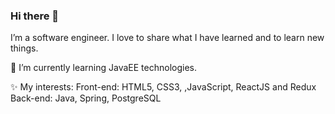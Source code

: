 ### Hi there 👋

I’m a software engineer. I love to share what I have learned and to learn new things.

🌱 I’m currently learning JavaEE technologies.

✨ My interests:
    Front-end: HTML5, CSS3, ,JavaScript, ReactJS and Redux
    Back-end: Java, Spring, PostgreSQL 

